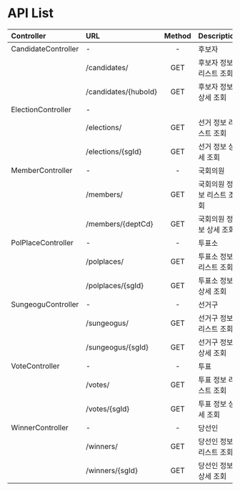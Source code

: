 # API List

| Controller          | URL                  | Method | Description               |
| :------------------ | :------------------- | :----: | :------------------------ |
| CandidateController | -                    |   -    | 후보자                    |
|                     | /candidates/         |  GET   | 후보자 정보 리스트 조회   |
|                     | /candidates/{huboId} |  GET   | 후보자 정보 상세 조회     |
| ElectionController  | -                    |        |                           |
|                     | /elections/          |  GET   | 선거 정보 리스트 조회     |
|                     | /elections/{sgId}    |  GET   | 선거 정보 상세 조회       |
| MemberController    | -                    |   -    | 국회의원                  |
|                     | /members/            |  GET   | 국회의원 정보 리스트 조회 |
|                     | /members/{deptCd}    |  GET   | 국회의원 정보 상세 조회   |
| PolPlaceController  | -                    |   -    | 투표소                    |
|                     | /polplaces/          |  GET   | 투표소 정보 리스트 조회   |
|                     | /polplaces/{sgId}    |  GET   | 투표소 정보 상세 조회     |
| SungeoguController  | -                    |   -    | 선거구                    |
|                     | /sungeogus/          |  GET   | 선거구 정보 리스트 조회   |
|                     | /sungeogus/{sgId}    |  GET   | 선거구 정보 상세 조회     |
| VoteController      | -                    |   -    | 투표                      |
|                     | /votes/              |  GET   | 투표 정보 리스트 조회     |
|                     | /votes/{sgId}        |  GET   | 투표 정보 상세 조회       |
| WinnerController    | -                    |   -    | 당선인                    |
|                     | /winners/            |  GET   | 당선인 정보 리스트 조회   |
|                     | /winners/{sgId}      |  GET   | 당선인 정보 상세 조회     |
